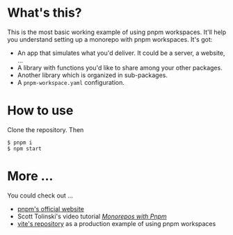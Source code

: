 # What's this?

This is the most basic working example of using pnpm workspaces. It'll help you understand setting up a monorepo with pnpm workspaces. It's got:

- An app that simulates what you'd deliver. It could be a server, a website, …
- A library with functions you'd like to share among your other packages.
- Another library which is organized in sub-packages.
- A `pnpm-workspace.yaml` configuration.

# How to use

Clone the repository. Then

```console
$ pnpm i
$ npm start
```

# More …

You could check out …

- [pnpm's official website](https://pnpm.io/)
- Scott Tolinski's video tutorial [_Monorepos with Pnpm_](https://levelup.video/tutorials/monorepos-with-pnpm)
- [vite's repository](https://github.com/vitejs/vite/blob/main/pnpm-workspace.yaml) as a production example of using pnpm workspaces
